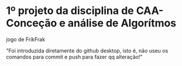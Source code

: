 # 1º projeto da disciplina de CAA-Conceção e análise de Algorítmos
 jogo de FrikFrak

"Foi introduzida diretamente do github desktop, isto é, não useu os comandos para commit e push para fazer qq alteração!"
